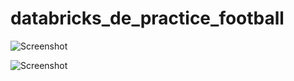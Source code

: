 # databricks_de_practice_football


![Screenshot](https://github.com/rileha/databricks_de_practice_football/blob/main/Screenshot%202025-03-20%20at%2009.11.12.png?raw=true)






![Screenshot](https://github.com/rileha/databricks_de_practice_football/blob/main/Screenshot%202025-03-20%20at%2009.11.29.png?raw=true)

